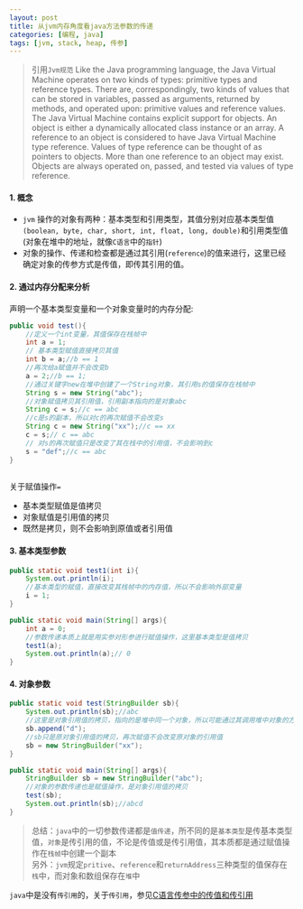 ```yaml
---
layout: post
title: 从jvm内存角度看java方法参数的传递
categories: [编程, java]
tags: [jvm, stack, heap, 传参]
---
```


> 引用`Jvm规范` Like the Java programming language, the Java Virtual Machine operates on two kinds of types: primitive types and reference types. There are, correspondingly, two kinds of values that can be stored in variables, passed as arguments, returned by methods, and operated upon: primitive values and reference values.   
> The Java Virtual Machine contains explicit support for objects. An object is either a dynamically allocated class instance or an array. A reference to an object is considered to have Java Virtual Machine type reference. Values of type reference can be thought of as pointers to objects. More than one reference to an object may exist. Objects are always operated on, passed, and tested via values of type reference.

#### 1. 概念

* `jvm` 操作的对象有两种：基本类型和引用类型，其值分别对应基本类型值`(boolean, byte, char, short, int, float, long, double)`和引用类型值(对象在堆中的地址，就像`C语言`中的`指针`)   
* 对象的操作、传递和检查都是通过其引用(`reference`)的值来进行，这里已经确定对象的传参方式是传值，即传其引用的值。

#### 2. 通过内存分配来分析

声明一个基本类型变量和一个对象变量时的内存分配:
```java
public void test(){
    //定义一个int变量，其值保存在栈帧中
    int a = 1;
    // 基本类型赋值直接拷贝其值
    int b = a;//b == 1
    //再次给a赋值并不会改变b
    a = 2;//b == 1;
    //通过关键字new在堆中创建了一个String对象，其引用s的值保存在栈帧中
    String s = new String("abc");
    //对象赋值拷贝其引用值，引用副本指向的是对象abc
    String c = s;//c == abc
    //c是s的副本，所以对c的再次赋值不会改变s
    String c = new String("xx");//c == xx
    c = s;// c == abc
    // 对s的再次赋值只是改变了其在栈中的引用值，不会影响到c
    s = "def";//c == abc
}
        
```

关于赋值操作`=`   
* 基本类型赋值是值拷贝   
* 对象赋值是引用值的拷贝   
* 既然是拷贝，则不会影响到原值或者引用值

#### 3. 基本类型参数
```java
public static void test1(int i){
    System.out.println(i);
    //基本类型的赋值，直接改变其栈帧中的内存值，所以不会影响外部变量
    i = 1;
}

public static void main(String[] args){
    int a = 0;
    //参数传递本质上就是用实参对形参进行赋值操作，这里基本类型是值拷贝
    test1(a);
    System.out.println(a);// 0
}
```

#### 4. 对象参数
```java
public static void test(StringBuilder sb){
    System.out.println(sb);//abc
    //这里是对象引用值的拷贝，指向的是堆中同一个对象，所以可能通过其调用堆中对象的方法
    sb.append("d");
    //sb只是原对象引用值的拷贝，再次赋值不会改变原对象的引用值
    sb = new StringBuilder("xx");
}

public static void main(String[] args){
    StringBuilder sb = new StringBuilder("abc");
    //对象的参数传递也是赋值操作，是对象引用值的拷贝
    test(sb);
    System.out.println(sb);//abcd
}
```

> 总结：`java`中的一切参数传递都是`值传递`，所不同的是`基本类型`是传基本类型值，`对象`是传引用的值，不论是传值或是传引用值，其本质都是通过赋值操作在`栈帧`中创建一个副本   
> 另外：`jvm`规定`pritive`、`reference`和`returnAddress`三种类型的值保存在`栈`中，而对象和数组保存在`堆`中

`java`中是没有`传引用`的，关于`传引用`，参见[C语言传参中的传值和传引用]({{site.url}}/2015/09/10/c-method-param-pass)